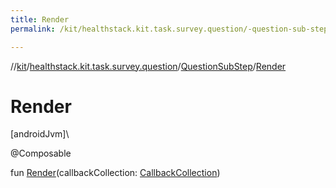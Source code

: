 ```yaml
---
title: Render
permalink: /kit/healthstack.kit.task.survey.question/-question-sub-step/-render.html

---
```

//[kit](../../../index.html)/[healthstack.kit.task.survey.question](../index.html)/[QuestionSubStep](index.html)/[Render](-render.html)



# Render



[androidJvm]\




@Composable



fun [Render](-render.html)(callbackCollection: [CallbackCollection](../../healthstack.kit.task.base/-callback-collection/index.html))




